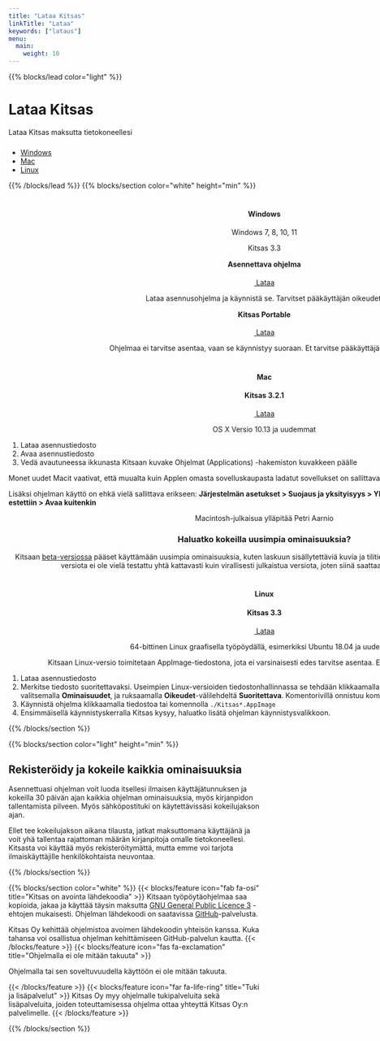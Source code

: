 ```yaml
---
title: "Lataa Kitsas"
linkTitle: "Lataa"
keywords: ["lataus"]
menu:
  main:
    weight: 10
---
```


{{% blocks/lead color="light" %}}

# Lataa Kitsas

Lataa Kitsas maksutta tietokoneellesi

<ul class="nav nav-pills mb-3 text-white" id="pills-tab" role="tablist" style="margin-top:3ex; justify-content: center;" >
  <li class="nav-item">
    <a class="nav-link" id="pills-win-tab" data-toggle="pill" href="#pills-win" role="tab" aria-controls="pills-home" aria-selected="true"><span class="fab fa-windows"></span> Windows</a>
  </li>
  <li class="nav-item">
    <a class="nav-link" id="pills-mac-tab" data-toggle="pill" href="#pills-mac" role="tab" aria-controls="pills-profile" aria-selected="false"><span class="fab fa-apple"></span> Mac</a>
  </li>
  <li class="nav-item">
    <a class="nav-link" id="pills-linux-tab" data-toggle="pill" href="#pills-linux" role="tab" aria-controls="pills-contact" aria-selected="false"><span class="fab fa-linux"></span> Linux</a>
  </li>
</ul>

{{% /blocks/lead %}}
{{% blocks/section color="white" height="min" %}}

<div style="justify-content:center; text-align:center; margin: 0px; width: 200% !important;">

  <div  id="pills-tabContent" class="tab-content">
    <div class="tab-pane fade" id="pills-win" role="tabpanel" aria-labelledby="pills-home-tab" style="text-align: center;">      
      <h1><i class="fab fa-windows"></i></h1>
      <h4>Windows</h4>      
      Windows 7, 8, 10, 11
      <p>Kitsas 3.3
      <h4 style="margin-top: 2ex;">Asennettava ohjelma</h4>
      <p>
        <a href="https://github.com/artoh/kitupiikki/releases/download/v3.3/kitsas-3.3-asennus.exe" class="btn btn-lg btn-primary">
          <span class="fa fa-download"></span>&nbsp;Lataa</a>
      </p>            
      <p style="margin-top: 1ex;">Lataa asennusohjelma ja käynnistä se. Tarvitset pääkäyttäjän oikeudet.</p>
      <h4 style="margin-top: 2ex;">Kitsas Portable</h4>
      <p>
        <a href="https://github.com/artoh/kitupiikki/releases/download/v3.3/kitsas-3.3.exe" class="btn btn-lg btn-primary">
          <span class="fa fa-download"></span>&nbsp;Lataa</a>
      </p>            
      <p style="margin-top: 1ex;">Ohjelmaa ei tarvitse asentaa, vaan se käynnistyy suoraan. Et tarvitse pääkäyttäjän oikeuksia.</p>
    </div>
    <div class="tab-pane fade" id="pills-mac" role="tabpanel" aria-labelledby="pills-profile-tab" style="text-align: center;">      
      <h1><i class="fab fa-apple"></i></h1>
      <h4>Mac</h4>
      <h4>Kitsas 3.2.1</h2>
      <p>
        <a href="https://github.com/petriaarnio/kitupiikki/releases/download/mac-v3.2.1/Kitsas-3.2.1.dmg" class="btn btn-lg btn-primary">
          <span class="fa fa-download"></span>&nbsp;Lataa</a>
      </p>        
       OS X Versio 10.13 ja uudemmat
      <ol style="text-align: left;">
        <li>Lataa asennustiedosto</li>
        <li>Avaa asennustiedosto</li>
        <li>Vedä avautuneessa ikkunasta Kitsaan kuvake Ohjelmat (Applications) -hakemiston kuvakkeen päälle</li>
      </ol>
      <p align="left">Monet uudet Macit vaativat, että muualta kuin Applen omasta sovelluskaupasta ladatut sovellukset on sallittava erikseen, katso ohje <a href="https://support.apple.com/fi-fi/HT202491">Macin tukisivustolta</a>.</p>
      <p align="left">Lisäksi ohjelman käyttö on ehkä vielä sallittava erikseen: <b>Järjestelmän asetukset > Suojaus ja yksityisyys > Yleinen: Apin "Kitsas" käynnistäminen estettiin > Avaa kuitenkin</b><br/>
      </p>
      <p>Macintosh-julkaisua ylläpitää Petri Aarnio</p>
      <h3>Haluatko kokeilla uusimpia ominaisuuksia?</h3>
      <p>Kitsaan <a href="/blog/2022/10/16/kitsas-3.3-beta/">beta-versiossa</a> pääset käyttämään uusimpia ominaisuuksia, kuten laskuun sisällytettäviä kuvia ja tilitietojen hakemista suoraan pankista. Tätä versiota ei ole vielä testattu yhtä kattavasti kuin virallisesti julkaistua versiota, joten siinä saattaa vielä olla joitain puutteita.</p>
    </div>
    <div class="tab-pane fade" id="pills-linux" role="tabpanel" aria-labelledby="pills-contact-tab" style="text-align: center;">
       <h1><i class="fab fa-linux"></i></h1>
      <h4>Linux</h4>
      <h4>Kitsas 3.3</h4>
      <p>
        <a href="https://github.com/artoh/kitupiikki/releases/download/v3.3/Kitsas-3.3-x86_64.AppImage" class="btn btn-lg btn-primary">
          <span class="fa fa-download"></span>&nbsp;Lataa</a>
      </p>           
      64-bittinen Linux graafisella työpöydällä, esimerkiksi Ubuntu 18.04 ja uudemmat
      <p>Kitsaan Linux-versio toimitetaan AppImage-tiedostona, jota ei varsinaisesti edes tarvitse asentaa. Et tarvitse ylläpitäjän oikeuksia.</p>
      <ol style="text-align: left;">
        <li>Lataa asennustiedosto</li>
        <li>Merkitse tiedosto suoritettavaksi. Useimpien Linux-versioiden tiedostonhallinnassa se tehdään klikkaamalla tiedostoa hiiren oikealla napilla ja valitsemalla <b>Ominaisuudet</b>, ja ruksaamalla <b>Oikeudet</b>-välilehdeltä <b>Suoritettava</b>. Komentorivillä onnistuu komennolla <code>chmod u+x Kitsas*.AppImage</code></li>
        <li>Käynnistä ohjelma klikkaamalla tiedostoa tai komennolla <code>./Kitsas*.AppImage</code></li>
        <li>Ensimmäisellä käynnistyskerralla Kitsas kysyy, haluatko lisätä ohjelman käynnistysvalikkoon.</li>
      </ol>
    </div>

  </div>
</div>
{{% /blocks/section %}}

{{% blocks/section color="light" height="min" %}}

## Rekisteröidy ja kokeile kaikkia ominaisuuksia

<p class="lead">Asennettuasi ohjelman voit luoda itsellesi ilmaisen käyttäjätunnuksen ja kokeilla 30 päivän ajan kaikkia ohjelman ominaisuuksia, myös kirjanpidon tallentamista pilveen. Myös sähköpostituki on käytettävissäsi kokeilujakson ajan. </p>

Ellet tee kokeilujakson aikana tilausta, jatkat maksuttomana käyttäjänä ja voit yhä tallentaa rajattoman määrän kirjanpitoja omalle tietokoneellesi.
Kitsasta voi käyttää myös rekisteröitymättä, mutta emme voi tarjota ilmaiskäyttäjille henkilökohtaista neuvontaa.

{{% /blocks/section %}}

{{% blocks/section color="white" %}}
{{< blocks/feature icon="fab fa-osi" title="Kitsas on avointa lähdekoodia" >}}
Kitsaan työpöytäohjelmaa saa kopioida, jakaa ja käyttää täysin maksutta [GNU General Public Licence 3](https://ohjeet.kitsas.fi/lisenssi/) -ehtojen mukaisesti. Ohjelman lähdekoodi on saatavissa [GitHub](https://github.com/artoh/kitupiikki)-palvelusta.

Kitsas Oy kehittää ohjelmistoa avoimen lähdekoodin yhteisön kanssa. Kuka tahansa voi osallistua ohjelman kehittämiseen GitHub-palvelun kautta.
{{< /blocks/feature >}}
{{< blocks/feature icon="fas fa-exclamation" title="Ohjelmalla ei ole mitään takuuta" >}}

Ohjelmalla tai sen soveltuvuudella käyttöön ei ole mitään takuuta.

{{< /blocks/feature >}}
{{< blocks/feature icon="far fa-life-ring" title="Tuki ja lisäpalvelut" >}}
Kitsas Oy myy ohjelmalle tukipalveluita sekä lisäpalveluita, joiden toteuttamisessa ohjelma ottaa yhteyttä Kitsas Oy:n palvelimelle.
{{< /blocks/feature >}}

{{% /blocks/section %}}

<script>
$(function(){
  if (navigator.appVersion.indexOf("Mac") != -1)
    $("#pills-mac-tab").tab("show")
  else if (navigator.appVersion.indexOf("Linux") != -1)
    $("#pills-linux-tab").tab("show")
  else
    $("#pills-win-tab").tab("show")

$("#pills-tab").tab()
})
</script>
